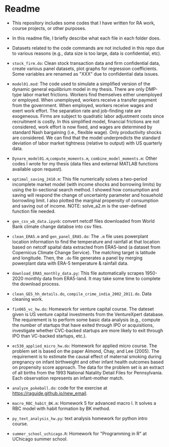 # Readme

- This repository includes some codes that I have written for RA work, course projects, or other purposes.   
- In this readme file, I briefly describe what each file in each folder does.     
- Datasets related to the code commands are not included in this repo due to various reasons (e.g., data size is too large, data is confidential, etc).


- `stock_firm.do`: Clean stock transaction data and firm confidential data, create various panel datasets, plot graphs for regression coefficients. Some variables are renamed as "XXX" due to confidential data issues. 
- `model01.mod`: The code used to simulate a simplified version of the dynamic general equilibrium model in my thesis. There are only DMP-type labor market frictions. Workers find themselves either unemployed or employed. When unemployed, workers receive a transfer payment from the government. When employed, workers receive wages and exert work effort. The separation rate and job-finding rate are exogeneous. Firms are subject to quadratic labor adjustment costs since recruitment is costly. In this simplified model, financial frictions are not considered, work effort is now fixed, and wages are determined by standard Nash bargaining (i.e., flexible wage). Only productivity shocks are considered. We can find that the model underpredicts the standard deviation of labor market tightness (relative to output) with US quarterly data.
- `Dynare_model01.m`,`compute_moments.m`, `combine_model_moments.m`: Other codes I wrote for my thesis (data files and external MATLAB functions available upon request).
- `optimal_saving_2410.m`: This file numerically solves a two-period incomplete market model (with income shocks and borrowing limits) by using the bi-sectional search method. I showed how consumption and saving will respond the change of uncertainty parameter and hosuehold borrowling limit. I also plotted the marginal propensity of consumption and saving out of income. NOTE: solve_a2.m is the user-defined function file needed.
- `gen_csv_wb_data.ipynb`: convert netcdf files downloaded from World Bank climate change databse into csv files.
- `clean_ERA5.m` and `gen_panel_ERA5.do`: The `.m` file uses powerplant location information to find the temperature and rainfall at that location based on netcdf spaital data extracted from ERA5-land (a dataset from Copernicus Climate Change Service). The matching target is latitude and longitude. Then, the `.do` file generates a panel by merging powerplant data with ERA-5 temperature & rainfall data.
- `download_ERA5_monthly_data.py`: This file automatically scrapes 1950-2020 monthly data from ERA5-land. It may take some time to complete the download process.
- `clean_GES_hh_details.do`, `compile_crime_india_2002_2011.do`. Data cleaning work.
- `fin065_vc_hw.do`: Homework for venture capital course. The dateset given is US venture capital investments from the VentureXpert database. The requirement is to perform some basic data analysis (e.g., compute the number of startups that have exited through IPO or acquisitions, investigate whether CVC-backed startups are more likely to exit through IPO than VC-backed startups, etc.). 
- `ec530_applied_micro_hw.do`: Homework for applied micro course. The problem set is based on the paper Almond, Chay, and Lee (2005). The requirement is to estimate the causal effect of maternal smoking during pregnancy on infant birthweight and other infant health outcomes based on propensity score approach. The data for the problem set is an extract of all births from the 1993 National Natality Detail Files for Pennsylvania. Each observation represents an infant-mother match.
- `analyze_pokeball.do`: code for the exercise at https://raguide.github.io/new_email. 
- `macro_RBC_habit_BK.m`: Homework 5 for advanced macro I. It solves a RBC model with habit formation by BK method.
- `py_text_analysis_hw.py`: text analysis homework for python intro course.
- `summer_school_uchicago.R`: Homework for "Programming in R" at UChicago summer school.



<!-- ## Others -->